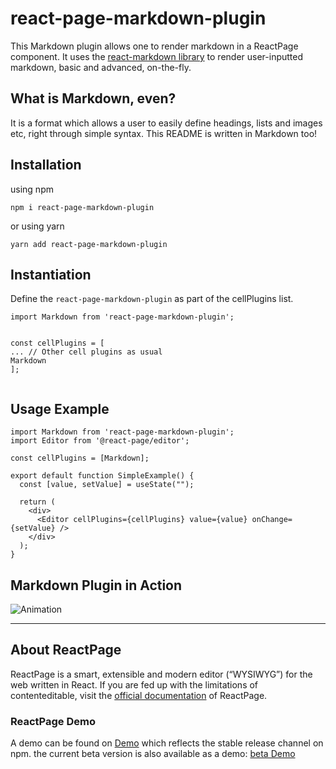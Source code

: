 # react-page-markdown-plugin
This Markdown plugin allows one to render markdown in a ReactPage component. It uses the [react-markdown library](https://www.npmjs.com/package/react-markdown) to render user-inputted markdown, basic and advanced, on-the-fly. 

## What is Markdown, even?
It is a format which allows a user to easily define headings, lists and images etc, right through simple syntax. This README is written in Markdown too!

## Installation

using npm
```
npm i react-page-markdown-plugin
```
or using yarn

```
yarn add react-page-markdown-plugin
```

## Instantiation
Define the ```react-page-markdown-plugin``` as part of the cellPlugins list.
```
import Markdown from 'react-page-markdown-plugin';


const cellPlugins = [
... // Other cell plugins as usual
Markdown
];


```



## Usage Example

```
import Markdown from 'react-page-markdown-plugin';
import Editor from '@react-page/editor';

const cellPlugins = [Markdown];

export default function SimpleExample() {
  const [value, setValue] = useState("");

  return (
    <div>
      <Editor cellPlugins={cellPlugins} value={value} onChange={setValue} />
    </div>
  );
}

```

## Markdown Plugin in Action
![Animation](https://user-images.githubusercontent.com/61515279/186479524-de4fca5b-ba46-4ee1-814e-d05aa7db09d2.gif)


---

## About ReactPage
ReactPage is a smart, extensible and modern editor (“WYSIWYG”) for the web written in React. If you are fed up with the limitations of contenteditable, visit the [official documentation](https://react-page.github.io/docs/#/) of ReactPage.

### ReactPage Demo
A demo can be found on [Demo](https://react-page.github.io/) which reflects the stable release channel on npm.
the current beta version is also available as a demo: [beta Demo](https://react-page.github.io/beta)


